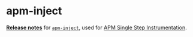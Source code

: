 # apm-inject

[**Release notes**][3] for [`apm-inject`][1], used for [APM Single Step Instrumentation][2].

[1]: https://hub.docker.com/r/datadog/apm-inject/tags
[2]: https://docs.datadoghq.com/tracing/trace_collection/automatic_instrumentation/single-step-apm/
[3]: https://github.com/DataDog/dd-apm-inject/releases
